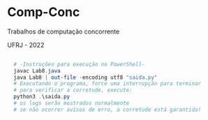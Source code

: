 # Comp-Conc
Trabalhos de computação concorrente

UFRJ - 2022

``` PowerShell
  
  # -Instruções para execução no PowerShell-
  javac Lab8.java
  java Lab8 | out-file -encoding utf8 "saida.py"
  # Executando o programa, force uma interrupção para terminar
  # para verificar a corretude, execute:
  python3 .\saida.py
  # os logs serão mostrados normalmente
  # se não ocorrer avisos de erro, a corretude está garantida!
  
```
